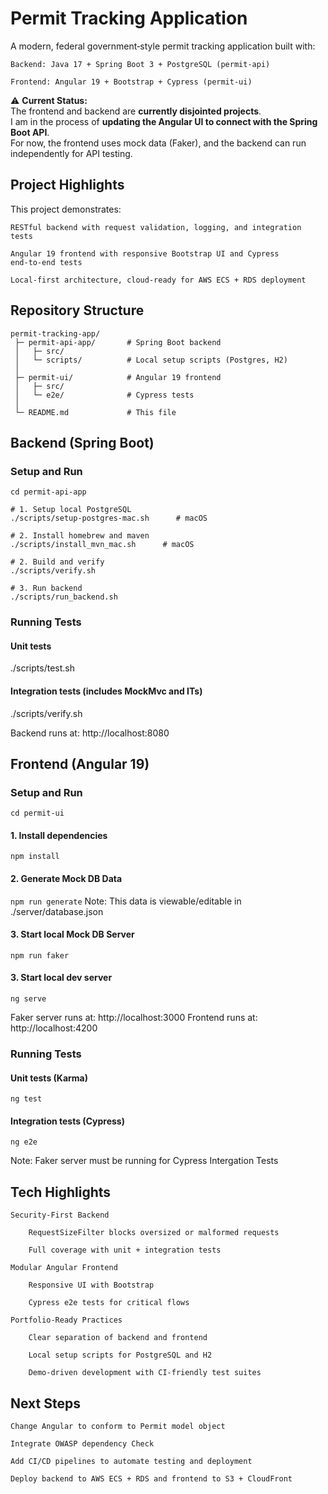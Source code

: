 # Permit Tracking Application

A modern, federal government‑style permit tracking application built with:

    Backend: Java 17 + Spring Boot 3 + PostgreSQL (permit-api)

    Frontend: Angular 19 + Bootstrap + Cypress (permit-ui)

⚠️ **Current Status:**  
The frontend and backend are **currently disjointed projects**.  
I am in the process of **updating the Angular UI to connect with the Spring Boot API**.  
For now, the frontend uses mock data (Faker), and the backend can run independently for API testing.

## Project Highlights
This project demonstrates:

    RESTful backend with request validation, logging, and integration tests

    Angular 19 frontend with responsive Bootstrap UI and Cypress end‑to‑end tests

    Local‑first architecture, cloud‑ready for AWS ECS + RDS deployment

## Repository Structure

```
permit-tracking-app/
 ├─ permit-api-app/       # Spring Boot backend
 │   ├─ src/
 │   └─ scripts/          # Local setup scripts (Postgres, H2)
 │
 ├─ permit-ui/            # Angular 19 frontend
 │   ├─ src/
 │   └─ e2e/              # Cypress tests
 │
 └─ README.md             # This file
``` 

## Backend (Spring Boot)
### Setup and Run
```
cd permit-api-app

# 1. Setup local PostgreSQL
./scripts/setup-postgres-mac.sh      # macOS

# 2. Install homebrew and maven
./scripts/install_mvn_mac.sh      # macOS

# 2. Build and verify
./scripts/verify.sh

# 3. Run backend
./scripts/run_backend.sh
```
### Running Tests

#### Unit tests
./scripts/test.sh

#### Integration tests (includes MockMvc and ITs)
./scripts/verify.sh

Backend runs at: http://localhost:8080

## Frontend (Angular 19)
### Setup and Run

```cd permit-ui```

#### 1. Install dependencies
```npm install```

#### 2. Generate Mock DB Data
```npm run generate```
Note: This data is viewable/editable in ./server/database.json

#### 3. Start local Mock DB Server
```npm run faker```

#### 3. Start local dev server
```ng serve```

Faker server runs at: http://localhost:3000
Frontend runs at: http://localhost:4200

### Running Tests

#### Unit tests (Karma)
```ng test```

#### Integration tests (Cypress)
```ng e2e```

Note: Faker server must be running for Cypress Intergation Tests

## Tech Highlights

    Security‑First Backend

        RequestSizeFilter blocks oversized or malformed requests

        Full coverage with unit + integration tests

    Modular Angular Frontend

        Responsive UI with Bootstrap

        Cypress e2e tests for critical flows

    Portfolio‑Ready Practices

        Clear separation of backend and frontend

        Local setup scripts for PostgreSQL and H2

        Demo‑driven development with CI‑friendly test suites

## Next Steps
    
    Change Angular to conform to Permit model object

    Integrate OWASP dependency Check

    Add CI/CD pipelines to automate testing and deployment

    Deploy backend to AWS ECS + RDS and frontend to S3 + CloudFront
